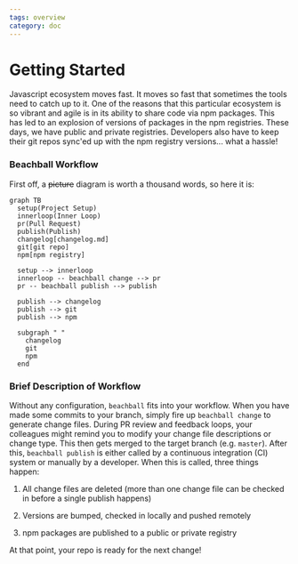 ```yaml
---
tags: overview
category: doc
---
```


# Getting Started

Javascript ecosystem moves fast. It moves so fast that sometimes the tools need to catch up to it. One of the reasons that this particular ecosystem is so vibrant and agile is in its ability to share code via npm packages. This has led to an explosion of versions of packages in the npm registries. These days, we have public and private registries. Developers also have to keep their git repos sync'ed up with the npm registry versions... what a hassle!

### Beachball Workflow

First off, a ~~picture~~ diagram is worth a thousand words, so here it is:

```mermaid
graph TB
  setup(Project Setup)
  innerloop(Inner Loop)
  pr(Pull Request)
  publish(Publish)
  changelog[changelog.md]
  git[git repo]
  npm[npm registry]

  setup --> innerloop
  innerloop -- beachball change --> pr
  pr -- beachball publish --> publish

  publish --> changelog
  publish --> git
  publish --> npm

  subgraph " "
    changelog
    git
    npm
  end
```

### Brief Description of Workflow

Without any configuration, `beachball` fits into your workflow. When you have made some commits to your branch, simply fire up `beachball change` to generate change files. During PR review and feedback loops, your colleagues might remind you to modify your change file descriptions or change type. This then gets merged to the target branch (e.g. `master`). After this, `beachball publish` is either called by a continuous integration (CI) system or manually by a developer. When this is called, three things happen:

1. All change files are deleted (more than one change file can be checked in before a single publish happens)

2. Versions are bumped, checked in locally and pushed remotely

3. npm packages are published to a public or private registry

At that point, your repo is ready for the next change!
